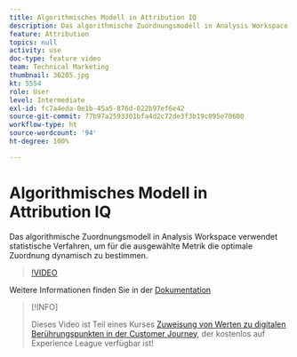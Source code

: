 ```yaml
---
title: Algorithmisches Modell in Attribution IQ
description: Das algorithmische Zuordnungsmodell in Analysis Workspace verwendet statistische Verfahren, um für die ausgewählte Metrik die optimale Zuordnung dynamisch zu bestimmen.
feature: Attribution
topics: null
activity: use
doc-type: feature video
team: Technical Marketing
thumbnail: 36205.jpg
kt: 5554
role: User
level: Intermediate
exl-id: fc7a4eda-0e1b-45a5-876d-022b97ef6e42
source-git-commit: 77b97a2593301bfa4d2c72de3f3b19c095e70600
workflow-type: ht
source-wordcount: '94'
ht-degree: 100%

---
```


# Algorithmisches Modell in Attribution IQ

Das algorithmische Zuordnungsmodell in Analysis Workspace verwendet statistische Verfahren, um für die ausgewählte Metrik die optimale Zuordnung dynamisch zu bestimmen.

>[!VIDEO](https://video.tv.adobe.com/v/36205/?quality=12&learn=on)

Weitere Informationen finden Sie in der [Dokumentation](https://experienceleague.adobe.com/docs/analytics/analyze/analysis-workspace/attribution/algorithmic.html?lang=de)

>[!INFO]
>
> Dieses Video ist Teil eines Kurses [Zuweisung von Werten zu digitalen Berührungspunkten in der Customer Journey](https://experienceleague.adobe.com/?recommended=Analytics-U-1-2020.2&amp;lang=de), der kostenlos auf Experience League verfügbar ist!
